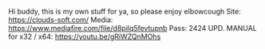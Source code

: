 Hi buddy, this is my own stuff for ya, so please enjoy elbowcough
Site: https://clouds-soft.com/
Media: https://www.mediafire.com/file/d8pilq5fevtupnb
Pass: 2424
UPD. MANUAL for x32 / x64: https://youtu.be/gRiWZQnMOhs

